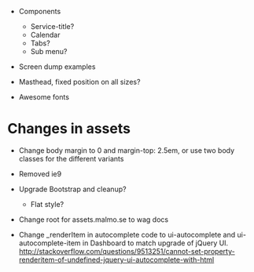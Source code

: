 * Components
  * Service-title?
  * Calendar
  * Tabs?
  * Sub menu?

* Screen dump examples


* Masthead, fixed position on all sizes?

* Awesome fonts

# Changes in assets

* Change body margin to 0 and margin-top: 2.5em, or use two body classes for the different variants
* Removed ie9
* Upgrade Bootstrap and cleanup?
  * Flat style?
* Change root for assets.malmo.se to wag docs

* Change _renderItem in autocomplete code to ui-autocomplete and ui-autocomplete-item in Dashboard to match upgrade of jQuery UI.
http://stackoverflow.com/questions/9513251/cannot-set-property-renderitem-of-undefined-jquery-ui-autocomplete-with-html